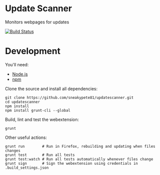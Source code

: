 # Update Scanner

Monitors webpages for updates

[![Build Status](https://travis-ci.org/sneakypete81/updatescanner4.svg?branch=master)](https://travis-ci.org/sneakypete81/updatescanner4)

# Development
You'll need:
* [Node.js](https://nodejs.org/)
* [npm](https://www.npmjs.com/)

Clone the source and install all dependencies:

    git clone https://github.com/sneakypete81/updatescanner.git
    cd updatescanner
    npm install
    npm install grunt-cli --global

Build, lint and test the webextension:

    grunt

Other useful actions:

    grunt run        # Run in Firefox, rebuilding and updating when files changes
    grunt test       # Run all tests
    grunt test:watch # Run all tests automatically whenever files change
    grunt sign       # Sign the webextension using credentials in .build_settings.json
